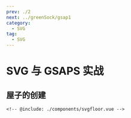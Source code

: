 ```yaml
---
prev: ./2
next: ../greenSock/gsap1
category:
  - SVG
tag:
  - SVG
---
```


# SVG 与 GSAPS 实战

<!-- more -->

## 屋子的创建

<ClientOnly>
  <svg-floor />
</ClientOnly>

```vue:no-line-numbers
<!-- @include: ./components/svgfloor.vue -->
```

